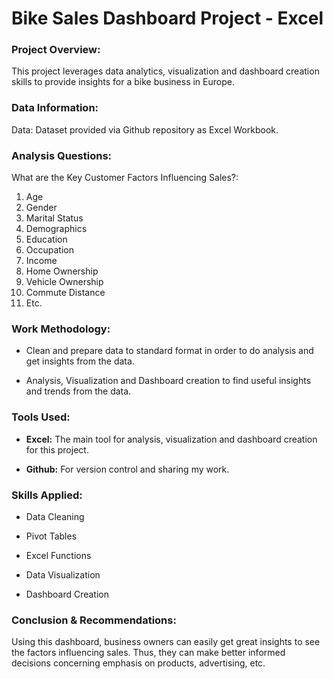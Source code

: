 # Bike Sales Dashboard Project - Excel

### Project Overview:
This project leverages data analytics, visualization and dashboard creation skills to provide insights for a bike business in Europe.

### Data Information:
Data: Dataset provided via Github repository as Excel Workbook.

### Analysis Questions:
What are the Key Customer Factors Influencing Sales?:
1.	Age
2.	Gender
3.	Marital Status
4.	Demographics
5.	Education
6.	Occupation
7.	Income
8.	Home Ownership
9.	Vehicle Ownership
10.	Commute Distance
11.	Etc.

### Work Methodology:
  -	Clean and prepare data to standard format in order to do analysis and get insights from the data.

  -	Analysis, Visualization and Dashboard creation to find useful insights and trends from the data.

### Tools Used:
  -	**Excel:** The main tool for analysis, visualization and dashboard creation for this project.

  - **Github:** For version control and sharing my work.

### Skills Applied:
-	Data Cleaning

-	Pivot Tables

-	Excel Functions

-	Data Visualization

-	Dashboard Creation

### Conclusion & Recommendations:
Using this dashboard, business owners can easily get great insights to see the factors influencing sales. Thus, they can make better informed decisions concerning emphasis on products, advertising, etc.
